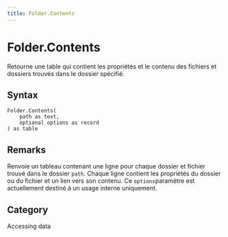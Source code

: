 ```yaml
---
title: Folder.Contents
---
```


# Folder.Contents


Retourne une table qui contient les propriétés et le contenu des fichiers et dossiers trouvés dans le dossier spécifié.


## Syntax

```powerquery
Folder.Contents(
    path as text,
    optional options as record
) as table
```


## Remarks

Renvoie un tableau contenant une ligne pour chaque dossier et fichier trouvé dans le dossier <code>path</code>. Chaque ligne contient les propriétés du dossier ou du fichier et un lien vers son contenu. Ce <code>options</code>paramètre est actuellement destiné à un usage interne uniquement.



## Category
Accessing data
